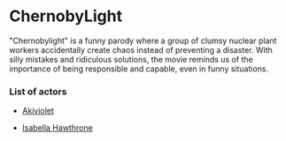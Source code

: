 # ChernobyLight

"Chernobylight" is a funny parody where a group of clumsy nuclear plant workers accidentally create chaos instead of preventing a disaster. With silly mistakes and ridiculous solutions, the movie reminds us of the importance of being responsible and capable, even in funny situations.

### List of actors

* [Akiviolet](./../pictures/Akiviolet.jpg)

* [Isabella Hawthrone](../actors/Isabella_Hawthorne.md)